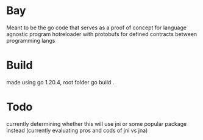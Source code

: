 # Bay
Meant to be the go code that serves as a proof of concept for language agnostic program hotreloader with protobufs for defined contracts between programming langs


# Build
made using go 1.20.4, root folder go build .

# Todo
currently determining whether this will use jni or some popular package instead
(currently evaluating pros and cods of jni vs jna)
